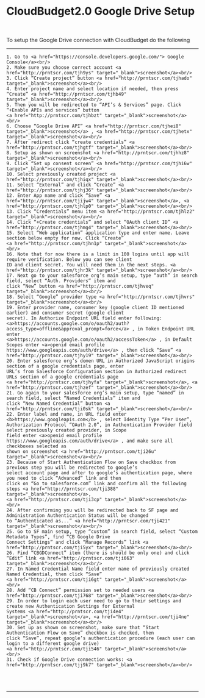 <html>
<body>

<head>
    <meta charset="UTF-8">
    <title>CloudBudget2.0 Google Drive Setup</title>
</head>

<h1 id='pageTop'>CloudBudget2.0 Google Drive Setup</h1>
<div>
    <br/>
    <p>To setup the Google Drive connection with CloudBudget do the following</p>
    <hr/>

    1. Go to <a href="https://console.developers.google.com/"> Google Console</a><br/>
    2. Make sure you choose correct account <a href="http://prntscr.com/tjh9ys" target="_blank">screenshot</a><br/>
    3. Click “Create project” button <a href="http://prntscr.com/tjhado" target="_blank">screenshot</a><br/>
    4. Enter project name and select location if needed, then press “Create” <a href="http://prntscr.com/tjhb49" target="_blank">screenshot</a><br/>
    5. Then you will be redirected to “API’s & Services” page. Click “+Enable APIs and services” button
    <a href="http://prntscr.com/tjhbzt" target="_blank">screenshot</a><br/>
    6. Choose “Google Drive API” <a href="http://prntscr.com/tjhei8" target="_blank">screenshot</a> , <a href="http://prntscr.com/tjhetx" target="_blank">screenshot</a><br/>
    7. After redirect click “create credentials” <a href="http://prntscr.com/tjhgtf" target="_blank">screenshot</a><br/>
    8. Setup as shown on screenshot <a href="http://prntscr.com/tjhhz8" target="_blank">screenshot</a><br/>
    9. Click “Set up consent screen” <a href="http://prntscr.com/tjhi6w" target="_blank">screenshot</a><br/>
    10. Select previously created project <a href="http://prntscr.com/tjhiqx" target="_blank">screenshot</a><br/>
    11. Select “External” and click “Create” <a href="http://prntscr.com/tjhj36" target="_blank">screenshot</a><br/>
    12. Enter App name and click “Save” <a href="http://prntscr.com/tjijw4" target="_blank">screenshot</a>, <a href="http://prntscr.com/tjhlp0" target="_blank">screenshot</a><br/>
    13. Click “Credentials” menu item <a href="http://prntscr.com/tjhlz2" target="_blank">screenshot</a><br/>
    14. Click “+Create credentials” and select “OAuth client ID” <a href="http://prntscr.com/tjhmg4" target="_blank">screenshot</a><br/>
    15. Select “Web application” application type and enter name. Leave section below empty for now. Click “Create”
    <a href="http://prntscr.com/tjhn1p" target="_blank">screenshot</a><br/>
    16. Note that for now there is a limit in 100 logins until app will require verification. Below you can see client
    ID and client secret. You will need them in the next steps. <a href="http://prntscr.com/tjhr3k" target="_blank">screenshot</a><br/>
    17. Next go to your salesforce org’s main setup, type “auth” in search field, select “Auth. Providers” item and
    click “New” button <a href="http://prntscr.com/tjhveq" target="_blank">screenshot</a><br/>
    18. Select “Google” provider type <a href="http://prntscr.com/tjhvrs" target="_blank">screenshot</a><br/>
    19. Enter provider name, consumer key (google client ID mentioned earlier) and consumer secret (google client
    secret). In Authorize Endpoint URL field enter following:
    <a>https://accounts.google.com/o/oauth2/auth?access_type=offline&approval_prompt=force</a> , in Token Endpoint URL enter
    <a>https://accounts.google.com/o/oauth2/accessToken</a> , in Default Scopes enter <a>openid email profile
    https://www.googleapis.com/auth/drive</a> , then click “Save” <a href="http://prntscr.com/tjhy19" target="_blank">screenshot</a><br/>
    20. Enter salesforce org’s domen URL in Authorized JavaScript origins section of a google credentials page, enter
    URL’s from Salesforce Configuration section in Authorized redirect URLs section of a google credentials page
    <a href="http://prntscr.com/tjhyfa" target="_blank">screenshot</a>, <a href="http://prntscr.com/tjhzef" target="_blank">screenshot</a><br/>
    21. Go again to your salesforce org’s main setup, type “named” in search field, select “Named Credentials” item and
    click “New Named Credential” button <a href="http://prntscr.com/tji0sk" target="_blank">screenshot</a><br/>
    22. Enter label and name, in URL field enter <b>https://www.googleapis.com</b> , select Identity Type “Per User”,
    Authorization Protocol “OAuth 2.0”, in Authentication Provider field select previously created provider, in Scope
    field enter <a>openid email profile https://www.googleapis.com/auth/drive</a> , and make sure all checkboxes selected as
    shown on screenshot <a href="http://prntscr.com/tji26u" target="_blank">screenshot</a><br/>
    23. Because of Start Authentication Flow on Save checkbox from previous step you will be redirected to google’s
    select account page and after to google’s authentication page, where you need to click “Advanced” link and then
    click on “Go to salesforce.com” link and confirm all the following steps <a href="http://prntscr.com/tji388" target="_blank">screenshot</a>,
    <a href="http://prntscr.com/tji3cp" target="_blank">screenshot</a><br/>
    24. After confirming you will be redirected back to SF page and Administration Authentication Status will be changed
    to “Authenticated as...” <a href="http://prntscr.com/tji421" target="_blank">screenshot</a><br/>
    25. Go to SF main setup, type “custom” in search field, select “Custom Metadata Types”, find “CB Google Drive
    Connect Settings” and click “Manage Records” link <a href="http://prntscr.com/tji5yx" target="_blank">screenshot</a><br/>
    26. Find “CBGDConnect” item (there is should be only one) and click “Edit” link <a href="http://prntscr.com/tji663" target="_blank">screenshot</a><br/>
    27. In Named Credential Name field enter name of previously created Named Credential, then click “Save”
    <a href="http://prntscr.com/tji6gt" target="_blank">screenshot</a><br/>
    28. Add “CB Connect” permission set to needed users <a href="http://prntscr.com/tji768" target="_blank">screenshot</a><br/>
    29. In order to login each user need to go to their settings and create new Authentication Settings for External
    Systems <a href="http://prntscr.com/tji4e4" target="_blank">screenshot</a>, <a href="http://prntscr.com/tji4ne" target="_blank">screenshot</a><br/>
    30. Set up as shown on screenshot, make sure that “Start Authentication Flow on Save” checkbox is checked, then
    click “Save”, repeat google’s authentication procedure (each user can login to a different google drive)
    <a href="http://prntscr.com/tji546" target="_blank">screenshot</a><br/>
    31. Check if Google Drive connection works: <a href="http://prntscr.com/tjj9k7" target="_blank">screenshot</a><br/>

</div>
<br/>

<br/>
<hr/>
<!--<div>
    Navigate to:
    <p><a href="https://cloudbudgetinc.github.io/Docs/CBCore">CB Base Documentation</a></p>
</div>-->

<button onclick="topFunction()" id="myBtn" title="Go to top">Top</button>

<script>
    let mybutton = document.getElementById("myBtn");
    window.onscroll = function () {
        scrollFunction()
    };

    function scrollFunction() {
        mybutton.style.display = document.body.scrollTop > 20 || document.documentElement.scrollTop > 20 ? "block" : "none";
    }

    function topFunction() {
        document.body.scrollTop = 0;
        document.documentElement.scrollTop = 0;
    }
</script>

<style>
    #myBtn {
        display: none;
        position: fixed;
        bottom: 20px;
        right: 30px;
        z-index: 99;
        font-size: 18px;
        border: 1px solid #b5e853;
        outline: none;
        background-color: #171717;
        color: #b5e853;
        cursor: pointer;
        padding: 15px;
        border-radius: 4px;
    }

    #myBtn:hover {
        background-color: #181818;
    }
</style>


</body>
</html>
